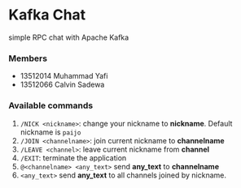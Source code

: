 # Kafka Chat
simple RPC chat with Apache Kafka

### Members

- 13512014 Muhammad Yafi
- 13512066 Calvin Sadewa

### Available commands

1. `/NICK <nickname>`: change your nickname to **nickname**. Default nickname is `paijo`
2. `/JOIN <channelname>`: join current nickname to **channelname**
3. `/LEAVE <channel>`: leave current nickname from **channel**
4. `/EXIT`: terminate the application
5. `@<channelname> <any_text>` send **any_text** to **channelname**
6. `<any_text>` send **any_text** to all channels joined by nickname.


